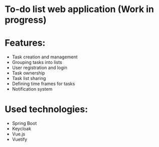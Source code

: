 # To-do list web application (Work in progress)

# Features:
- Task creation and management
- Grouping tasks into lists
- User registration and login
- Task ownership
- Task list sharing
- Defining time frames for tasks
- Notification system

# Used technologies:
- Spring Boot
- Keycloak
- Vue.js
- Vuetify

